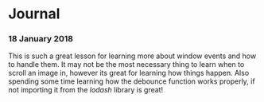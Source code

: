 # Journal
### 18 January 2018

This is such a great lesson for learning more about window events and how to handle them. It may not be the most necessary thing to learn when to scroll an image in, however its great for learning how things happen. Also spending some time learning how the debounce function works properly, if not importing it from the *lodash* library is great!

